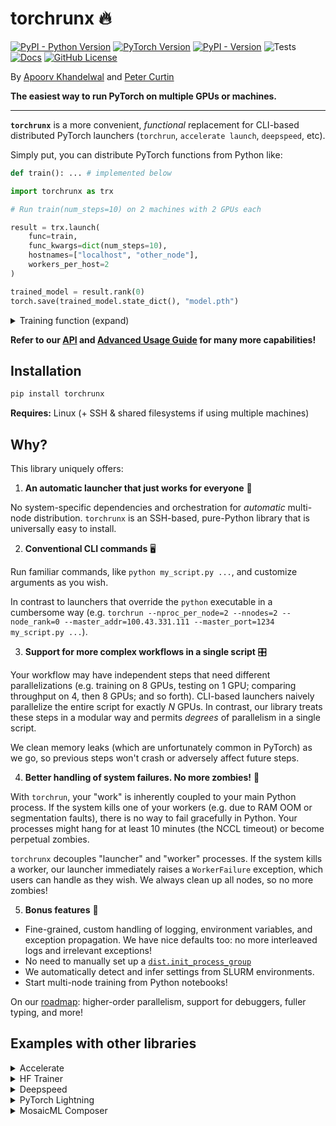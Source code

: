 # torchrunx 🔥

[![PyPI - Python Version](https://img.shields.io/pypi/pyversions/torchrunx)](https://github.com/apoorvkh/torchrunx/blob/main/pyproject.toml)
[![PyTorch Version](https://img.shields.io/badge/torch-%3E%3D2.0-orange)](https://github.com/pytorch/pytorch)
[![PyPI - Version](https://img.shields.io/pypi/v/torchrunx)](https://pypi.org/project/torchrunx/)
![Tests](https://img.shields.io/github/actions/workflow/status/apoorvkh/torchrunx/.github%2Fworkflows%2Fmain.yml)
[![Docs](https://readthedocs.org/projects/torchrunx/badge/?version=stable)](https://torchrunx.readthedocs.io)
[![GitHub License](https://img.shields.io/github/license/apoorvkh/torchrunx)](https://github.com/apoorvkh/torchrunx/blob/main/LICENSE)

By [Apoorv Khandelwal](http://apoorvkh.com) and [Peter Curtin](https://github.com/pmcurtin)

**The easiest way to run PyTorch on multiple GPUs or machines.**

---

**`torchrunx`** is a more convenient, *functional* replacement for CLI-based distributed PyTorch launchers (`torchrun`, `accelerate launch`, `deepspeed`, etc).

Simply put, you can distribute PyTorch functions from Python like:

```python
def train(): ... # implemented below

import torchrunx as trx

# Run train(num_steps=10) on 2 machines with 2 GPUs each

result = trx.launch(
    func=train,
    func_kwargs=dict(num_steps=10),
    hostnames=["localhost", "other_node"],
    workers_per_host=2
)

trained_model = result.rank(0)
torch.save(trained_model.state_dict(), "model.pth")
```

<details>
  <summary>Training function (expand)</summary>

```python
import os
import torch

def train(num_steps: int = 5):
    rank = int(os.environ['RANK'])
    local_rank = int(os.environ['LOCAL_RANK'])

    model = torch.nn.Linear(10, 10).to(local_rank)
    ddp_model = torch.nn.parallel.DistributedDataParallel(model, device_ids=[local_rank])
    optimizer = torch.optim.AdamW(ddp_model.parameters())

    for step in range(10):
        optimizer.zero_grad()
        outputs = ddp_model(torch.randn(5, 10))
        labels = torch.randn(5, 10).to(local_rank)
        torch.nn.functional.mse_loss(outputs, labels).backward()
        optimizer.step()

    if rank == 0:
        return model
```
</details>

**Refer to our [API](https://torchrunx.readthedocs.io/stable/api.html) and [Advanced Usage Guide](https://torchrunx.readthedocs.io/stable/advanced.html) for many more capabilities!**

## Installation

```bash
pip install torchrunx
```

**Requires:** Linux (+ SSH & shared filesystems if using multiple machines)

## Why?

This library uniquely offers:

1. **An automatic launcher that just works for everyone** 🚀

No system-specific dependencies and orchestration for *automatic* multi-node distribution. `torchrunx` is an SSH-based, pure-Python library that is universally easy to install.

2. **Conventional CLI commands** 🖥️

Run familiar commands, like `python my_script.py ...`, and customize arguments as you wish.

In contrast to launchers that override the `python` executable in a cumbersome way (e.g. `torchrun --nproc_per_node=2 --nnodes=2 --node_rank=0 --master_addr=100.43.331.111 --master_port=1234 my_script.py ...`).

3. **Support for more complex workflows in a single script** 🎛️

Your workflow may have independent steps that need different parallelizations (e.g. training on 8 GPUs, testing on 1 GPU; comparing throughput on 4, then 8 GPUs; and so forth). CLI-based launchers naively parallelize the entire script for exactly *N* GPUs. In contrast, our library treats these steps in a modular way and permits *degrees* of parallelism in a single script.

We clean memory leaks (which are unfortunately common in PyTorch) as we go, so previous steps won't crash or adversely affect future steps.

4. **Better handling of system failures. No more zombies!** 🧟

With `torchrun`, your "work" is inherently coupled to your main Python process. If the system kills one of your workers (e.g. due to RAM OOM or segmentation faults), there is no way to fail gracefully in Python. Your processes might hang for at least 10 minutes (the NCCL timeout) or become perpetual zombies.

`torchrunx` decouples "launcher" and "worker" processes. If the system kills a worker, our launcher immediately raises a `WorkerFailure` exception, which users can handle as they wish. We always clean up all nodes, so no more zombies!

5. **Bonus features** 🎁

- Fine-grained, custom handling of logging, environment variables, and exception propagation. We have nice defaults too: no more interleaved logs and irrelevant exceptions!
- No need to manually set up a [`dist.init_process_group`](https://pytorch.org/docs/stable/distributed.html#torch.distributed.init_process_group)
- We automatically detect and infer settings from SLURM environments.
- Start multi-node training from Python notebooks!

On our [roadmap](https://github.com/apoorvkh/torchrunx/issues?q=is%3Aopen+is%3Aissue+label%3Aenhancement): higher-order parallelism, support for debuggers, fuller typing, and more!

## Examples with other libraries

<details>
  <summary>Accelerate</summary>

  ```python
  ```
</details>

<details>
  <summary>HF Trainer</summary>

  ```python
  ```
</details>

<details>
  <summary>Deepspeed</summary>

  ```python
  ```
</details>

<details>
  <summary>PyTorch Lightning</summary>

  ```python
  ```
</details>

<details>
  <summary>MosaicML Composer</summary>

  ```python
  ```
</details>
